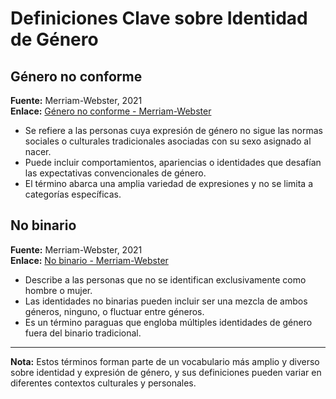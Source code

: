 # Definiciones Clave sobre Identidad de Género

## Género no conforme

**Fuente:** Merriam-Webster, 2021  
**Enlace:** [Género no conforme - Merriam-Webster](https://www.merriam-webster.com/dictionary/gender%20nonconforming)

- Se refiere a las personas cuya expresión de género no sigue las normas sociales o culturales tradicionales asociadas con su sexo asignado al nacer.
- Puede incluir comportamientos, apariencias o identidades que desafían las expectativas convencionales de género.
- El término abarca una amplia variedad de expresiones y no se limita a categorías específicas.

## No binario

**Fuente:** Merriam-Webster, 2021  
**Enlace:** [No binario - Merriam-Webster](https://www.merriam-webster.com/dictionary/nonbinary)

- Describe a las personas que no se identifican exclusivamente como hombre o mujer.
- Las identidades no binarias pueden incluir ser una mezcla de ambos géneros, ninguno, o fluctuar entre géneros.
- Es un término paraguas que engloba múltiples identidades de género fuera del binario tradicional.

---

**Nota:** Estos términos forman parte de un vocabulario más amplio y diverso sobre identidad y expresión de género, y sus definiciones pueden variar en diferentes contextos culturales y personales.
